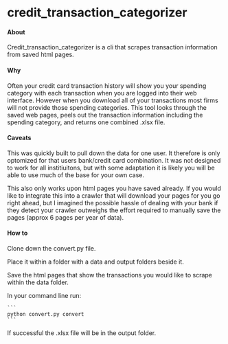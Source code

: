 # credit_transaction_categorizer



#### About

Credit_transaction_categorizer is a cli that scrapes transaction information from saved html pages.

#### Why

Often your credit card transaction history will show you your spending category with each transaction when you are logged into their web interface. However when you download all of your transactions most firms will not provide those spending categories. This tool looks through the saved web pages, peels out the transaction information including the spending category, and returns one combined .xlsx file.

#### Caveats

This was quickly built to pull down the data for one user. It therefore is only optomized for that users bank/credit card combination. It was not designed to work for all institiuitons, but with some adaptation it is likely you will be able to use much of the base for your own case.

This also only works upon html pages you have saved already. If you would like to integrate this into a crawler that will download your pages for you go right ahead, but I imagined the possible hassle of dealing with your bank if they detect your crawler outweighs the effort required to manually save the pages (approx 6 pages per year of data).

#### How to

Clone down the convert.py file. 

Place it within a folder with a data and output folders beside it.

Save the html pages that show the transactions you would like to scrape within the data folder.

In your command line run:

```
​```
python convert.py convert
​```
```

If successful the .xlsx file will be in the output folder.